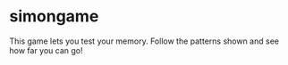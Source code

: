 # simongame
This game lets you test your memory. Follow the patterns shown and see how far you can go!
